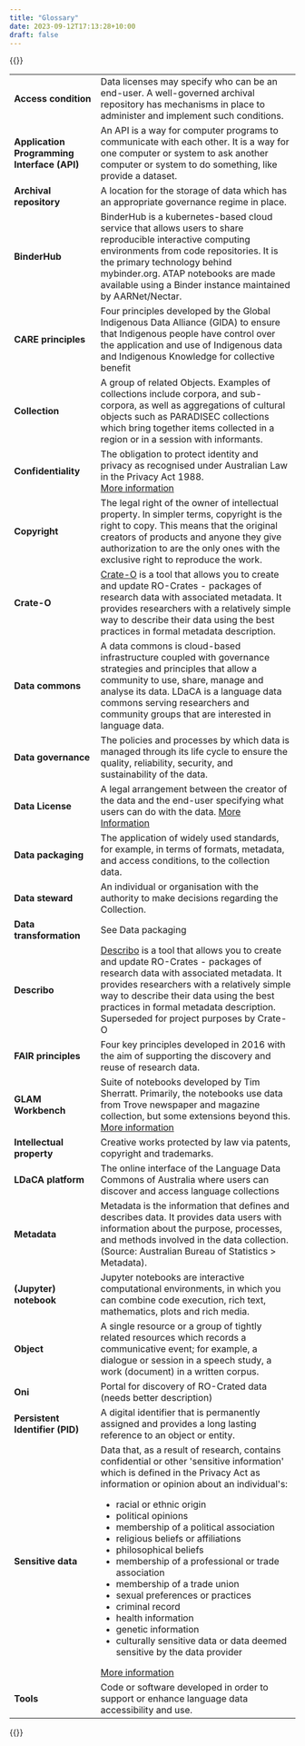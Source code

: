 ```yaml
---
title: "Glossary"
date: 2023-09-12T17:13:28+10:00
draft: false
---
```


{{<raw>}}

<table>
    <tr>
        <td><b>Access condition</b></td>
        <td>Data licenses may specify who can be an end-user. A well-governed archival repository has mechanisms in place to administer and implement such conditions.</td>
    </tr>
    <tr>
        <td><b>Application Programming Interface (API)</b></td>
        <td> An API is a way for computer programs to communicate with each other. It is a way for one computer or system to ask another computer or system to do something, like provide a dataset.</td>
    </tr>
    <tr>
        <td><b>Archival repository</b></td>
        <td>A location for the storage of data which has an appropriate governance regime in place.</td>
    </tr>
    <tr>
        <td><b>BinderHub</b></td>
        <td>BinderHub is a kubernetes-based cloud service that allows users to share reproducible interactive computing environments from code repositories. It is the primary technology behind mybinder.org.
ATAP notebooks are made available using a Binder instance maintained by AARNet/Nectar.</td>
    </tr>
    <tr>
        <td><b>CARE principles</b></td>
        <td>Four principles developed by the Global Indigenous  Data Alliance (GIDA) to ensure that Indigenous people have control over the application and use of Indigenous data and Indigenous Knowledge for collective benefit</td>
    </tr>
    <tr>
        <td><b>Collection</b></td>
        <td>A group of related Objects. Examples of collections include corpora, and sub-corpora, as well as aggregations of cultural objects such as PARADISEC collections which bring together items collected in a region or in a session with informants.</td>
    </tr>
    <tr>
        <td><b>Confidentiality</b></td>
        <td>The obligation to protect identity and privacy as recognised under Australian Law in the Privacy Act 1988. <br />
<a href = "https://toolkit.data.gov.au/data-integration/data-integration-projects/part-1.html" target = "_blank">More information</a></td>
    </tr>
    <tr>
        <td><b>Copyright</b></td>
        <td>The legal right of the owner of intellectual property. In simpler terms, copyright is the right to copy. This means that the original creators of products and anyone they give authorization to are the only ones with the exclusive right to reproduce the work.</td>
    </tr>
    <tr>
        <td><b>Crate-O</b></td>
        <td><a href = "https://github.com/Language-Research-Technology/crate-o" target = "_blank">Crate-O</a> is a tool that allows you to create and update RO-Crates - packages of research data with associated metadata. It provides researchers with a relatively simple way to describe their data using the best practices in formal metadata description.</td>
    </tr>
    <tr>
        <td><b>Data commons</b></td>
        <td>A data commons is cloud-based infrastructure coupled with governance strategies and principles that allow a community to use, share, manage and analyse its data.
LDaCA is a language data commons serving researchers and community groups that are interested in language data.
</td>
    </tr>
    <tr>
        <td><b>Data governance</b></td>
        <td>The policies and processes by which data is managed through its life cycle to ensure the quality, reliability, security, and sustainability of the data. </td>
    </tr>
    <tr>
        <td><b>Data License</b></td>
        <td>A legal arrangement between the creator of the data and the end-user specifying what users can do with the data.
<a href = "https://www.howtofair.dk/how-to-fair/data-licences/" target = "_blank">More Information</a>
</td>
    <tr>
        <td><b>Data packaging</b></td>
        <td>The application of widely used standards, for example, in terms of formats, metadata, and access conditions, to the collection data.</td>
    </tr>
    <tr>
        <td><b>Data steward</b></td>
        <td>An individual or organisation with the authority to make decisions regarding the Collection.</td>
    </tr>
    <tr>
        <td><b>Data transformation</b></td>
        <td>See Data packaging</td>
    </tr>
    <tr>
        <td><b>Describo</b></td>
        <td><a href = "https://describo.github.io">Describo</a> is a tool that allows you to create and update RO-Crates - packages of research data with associated metadata. It provides researchers with a relatively simple way to describe their data using the best practices in formal metadata description.
Superseded for project purposes by Crate-O
</td>
    </tr>
    <tr>
        <td><b>FAIR principles</b></td>
        <td>Four key principles developed in 2016 with the aim of supporting the discovery and reuse of research data.</td>
    </tr>
    <tr>
        <td><b>GLAM Workbench</b></td>
        <td>Suite of notebooks developed by Tim Sherratt. Primarily, the notebooks use data from Trove newspaper and magazine collection, but some extensions beyond this. 
        <a href = "https://glam-workbench.net/" target = "_blank">More information</a></td>
    </tr>
    <tr>
        <td><b>Intellectual property</b></td>
        <td>Creative works protected by law via patents, copyright and trademarks.</td>
    </tr>
    <tr>
        <td><b>LDaCA platform</b></td>
        <td>The online interface of the Language Data Commons of Australia where users can discover and access language collections</td>
    </tr>
    <tr>
        <td><b>Metadata</b></td>
        <td>Metadata is the information that defines and describes data. It provides data users with information about the purpose, processes, and methods involved in the data collection. (Source: Australian Bureau of Statistics > Metadata).</td>
    </tr>
    <tr>
        <td><b>(Jupyter) notebook</b></td>
        <td>Jupyter notebooks are interactive computational environments, in which you can combine code execution, rich text, mathematics, plots and rich media.</td>
    </tr>
    <tr>
        <td><b>Object</b></td>
        <td>A single resource or a group of tightly related resources which records a communicative event; for example, a dialogue or session in a speech study, a work (document) in a written corpus.</td>
    </tr>
    <tr>
        <td><b>Oni</b></td>
        <td>Portal for discovery of RO-Crated data (needs better description)</td>
    </tr>
    <tr>
        <td><b>Persistent Identifier (PID)</b></td>
        <td>A digital identifier that is permanently assigned and provides a long lasting reference to an object or entity.</td>
    </tr>
    <tr>
        <td><b>Sensitive data</b></td>
        <td>Data that, as a result of research, contains confidential or other 'sensitive information' which is defined in the Privacy Act as information or opinion about an individual's:
        <ul>
<li>racial or ethnic origin</li>
<li>political opinions</li>
<li>membership of a political association</li>
<li>religious beliefs or affiliations</li>
<li>philosophical beliefs</li>
<li>membership of a professional or trade association</li>
<li>membership of a trade union</li>
<li>sexual preferences or practices</li>
<li>criminal record</li>
<li>health information</li>
<li>genetic information</li>
<li>culturally sensitive data or data deemed sensitive by the data provider</li>
</ul>
<a href = "https://www.alrc.gov.au/publication/for-your-information-australian-privacy-law-and-practice-alrc-report-108/6-the-privacy-act-some-important-definitions/sensitive-information/" target = "_blank">More information</a>
</td>
    </tr>
    <tr>
        <td><b>Tools</b></td>
        <td>Code or software developed in order to support or enhance language data accessibility and use.</td>
    </tr>
</table>
{{</raw>}}
